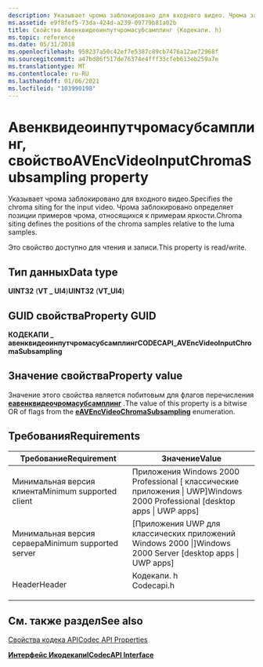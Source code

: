 ```yaml
---
description: Указывает чрома заблокировано для входного видео. Чрома заблокировано определяет позиции примеров чрома, относящихся к примерам яркости.
ms.assetid: e9f8fef5-73da-424d-a239-09779b81a02b
title: Свойство Авенквидеоинпутчромасубсамплинг (Кодекапи. h)
ms.topic: reference
ms.date: 05/31/2018
ms.openlocfilehash: 958237a50c42ef7e5387c89cb7476a12ae72968f
ms.sourcegitcommit: a47bd86f517de76374e4fff33cfeb613eb259a7e
ms.translationtype: MT
ms.contentlocale: ru-RU
ms.lasthandoff: 01/06/2021
ms.locfileid: "103990198"
---
```

# <a name="avencvideoinputchromasubsampling-property"></a><span data-ttu-id="0070c-104">Авенквидеоинпутчромасубсамплинг, свойство</span><span class="sxs-lookup"><span data-stu-id="0070c-104">AVEncVideoInputChromaSubsampling property</span></span>

<span data-ttu-id="0070c-105">Указывает чрома заблокировано для входного видео.</span><span class="sxs-lookup"><span data-stu-id="0070c-105">Specifies the chroma siting for the input video.</span></span> <span data-ttu-id="0070c-106">Чрома заблокировано определяет позиции примеров чрома, относящихся к примерам яркости.</span><span class="sxs-lookup"><span data-stu-id="0070c-106">Chroma siting defines the positions of the chroma samples relative to the luma samples.</span></span>

<span data-ttu-id="0070c-107">Это свойство доступно для чтения и записи.</span><span class="sxs-lookup"><span data-stu-id="0070c-107">This property is read/write.</span></span>

## <a name="data-type"></a><span data-ttu-id="0070c-108">Тип данных</span><span class="sxs-lookup"><span data-stu-id="0070c-108">Data type</span></span>

<span data-ttu-id="0070c-109">**UINT32** (**VT \_ UI4**)</span><span class="sxs-lookup"><span data-stu-id="0070c-109">**UINT32** (**VT\_UI4**)</span></span>

## <a name="property-guid"></a><span data-ttu-id="0070c-110">GUID свойства</span><span class="sxs-lookup"><span data-stu-id="0070c-110">Property GUID</span></span>

<span data-ttu-id="0070c-111">**КОДЕКАПИ \_ авенквидеоинпутчромасубсамплинг**</span><span class="sxs-lookup"><span data-stu-id="0070c-111">**CODECAPI\_AVEncVideoInputChromaSubsampling**</span></span>

## <a name="property-value"></a><span data-ttu-id="0070c-112">Значение свойства</span><span class="sxs-lookup"><span data-stu-id="0070c-112">Property value</span></span>

<span data-ttu-id="0070c-113">Значение этого свойства является побитовым для флагов перечисления [**еавенквидеочромасубсамплинг**](/windows/desktop/api/codecapi/ne-codecapi-eavencvideochromasubsampling) .</span><span class="sxs-lookup"><span data-stu-id="0070c-113">The value of this property is a bitwise OR of flags from the [**eAVEncVideoChromaSubsampling**](/windows/desktop/api/codecapi/ne-codecapi-eavencvideochromasubsampling) enumeration.</span></span>

## <a name="requirements"></a><span data-ttu-id="0070c-114">Требования</span><span class="sxs-lookup"><span data-stu-id="0070c-114">Requirements</span></span>



| <span data-ttu-id="0070c-115">Требование</span><span class="sxs-lookup"><span data-stu-id="0070c-115">Requirement</span></span> | <span data-ttu-id="0070c-116">Значение</span><span class="sxs-lookup"><span data-stu-id="0070c-116">Value</span></span> |
|-------------------------------------|---------------------------------------------------------------------------------------|
| <span data-ttu-id="0070c-117">Минимальная версия клиента</span><span class="sxs-lookup"><span data-stu-id="0070c-117">Minimum supported client</span></span><br/> | <span data-ttu-id="0070c-118">Приложения Windows 2000 Professional \[ классические приложения \| UWP\]</span><span class="sxs-lookup"><span data-stu-id="0070c-118">Windows 2000 Professional \[desktop apps \| UWP apps\]</span></span><br/>                     |
| <span data-ttu-id="0070c-119">Минимальная версия сервера</span><span class="sxs-lookup"><span data-stu-id="0070c-119">Minimum supported server</span></span><br/> | <span data-ttu-id="0070c-120">\[Приложения UWP для классических приложений Windows 2000 \|\]</span><span class="sxs-lookup"><span data-stu-id="0070c-120">Windows 2000 Server \[desktop apps \| UWP apps\]</span></span><br/>                           |
| <span data-ttu-id="0070c-121">Header</span><span class="sxs-lookup"><span data-stu-id="0070c-121">Header</span></span><br/>                   | <dl> <span data-ttu-id="0070c-122"><dt>Кодекапи. h</dt></span><span class="sxs-lookup"><span data-stu-id="0070c-122"><dt>Codecapi.h</dt></span></span> </dl> |



## <a name="see-also"></a><span data-ttu-id="0070c-123">См. также раздел</span><span class="sxs-lookup"><span data-stu-id="0070c-123">See also</span></span>

<dl> <dt>

[<span data-ttu-id="0070c-124">Свойства кодека API</span><span class="sxs-lookup"><span data-stu-id="0070c-124">Codec API Properties</span></span>](codec-api-properties.md)
</dt> <dt>

[<span data-ttu-id="0070c-125">**Интерфейс Икодекапи**</span><span class="sxs-lookup"><span data-stu-id="0070c-125">**ICodecAPI Interface**</span></span>](/windows/desktop/api/Strmif/nn-strmif-icodecapi)
</dt> </dl>

 

 




